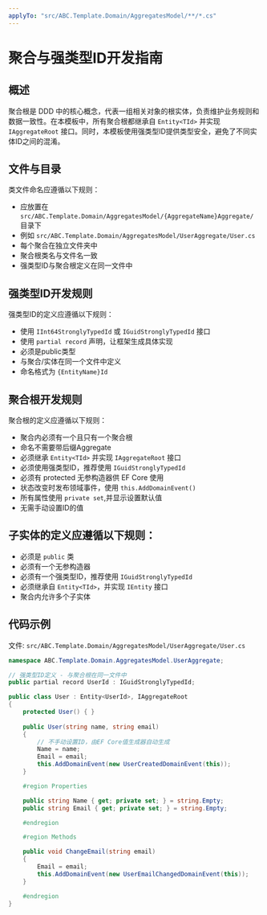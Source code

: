 ```yaml
---
applyTo: "src/ABC.Template.Domain/AggregatesModel/**/*.cs"
---
```


# 聚合与强类型ID开发指南

## 概述

聚合根是 DDD 中的核心概念，代表一组相关对象的根实体，负责维护业务规则和数据一致性。在本模板中，所有聚合根都继承自 `Entity<TId>` 并实现 `IAggregateRoot` 接口。同时，本模板使用强类型ID提供类型安全，避免了不同实体ID之间的混淆。

## 文件与目录

类文件命名应遵循以下规则：
- 应放置在 `src/ABC.Template.Domain/AggregatesModel/{AggregateName}Aggregate/` 目录下
- 例如 `src/ABC.Template.Domain/AggregatesModel/UserAggregate/User.cs`
- 每个聚合在独立文件夹中
- 聚合根类名与文件名一致
- 强类型ID与聚合根定义在同一文件中

## 强类型ID开发规则
强类型ID的定义应遵循以下规则：
- 使用 `IInt64StronglyTypedId` 或 `IGuidStronglyTypedId` 接口
- 使用 `partial record` 声明，让框架生成具体实现
- 必须是public类型
- 与聚合/实体在同一个文件中定义
- 命名格式为 `{EntityName}Id`

## 聚合根开发规则

聚合根的定义应遵循以下规则：
- 聚合内必须有一个且只有一个聚合根
- 命名不需要带后缀Aggregate
- 必须继承 `Entity<TId>` 并实现 `IAggregateRoot` 接口
- 必须使用强类型ID，推荐使用 `IGuidStronglyTypedId`
- 必须有 protected 无参构造器供 EF Core 使用
- 状态改变时发布领域事件，使用 `this.AddDomainEvent()`
- 所有属性使用 `private set`,并显示设置默认值
- 无需手动设置ID的值

## 子实体的定义应遵循以下规则：
- 必须是 `public` 类
- 必须有一个无参构造器
- 必须有一个强类型ID，推荐使用 `IGuidStronglyTypedId`
- 必须继承自 `Entity<TId>`，并实现 `IEntity` 接口
- 聚合内允许多个子实体

## 代码示例

文件: `src/ABC.Template.Domain/AggregatesModel/UserAggregate/User.cs`

```csharp
namespace ABC.Template.Domain.AggregatesModel.UserAggregate;

// 强类型ID定义 - 与聚合根在同一文件中
public partial record UserId : IGuidStronglyTypedId;

public class User : Entity<UserId>, IAggregateRoot
{
    protected User() { }
    
    public User(string name, string email)
    {
        // 不手动设置ID，由EF Core值生成器自动生成
        Name = name;
        Email = email;
        this.AddDomainEvent(new UserCreatedDomainEvent(this));
    }

    #region Properties

    public string Name { get; private set; } = string.Empty;
    public string Email { get; private set; } = string.Empty;

    #endregion

    #region Methods

    public void ChangeEmail(string email)
    {
        Email = email;
        this.AddDomainEvent(new UserEmailChangedDomainEvent(this));
    }

    #endregion
}
```